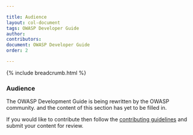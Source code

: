```yaml
---

title: Audience
layout: col-document
tags: OWASP Developer Guide
author:
contributors:
document: OWASP Developer Guide
order: 2

---
```


{% include breadcrumb.html %}
### Audience

The OWASP Development Guide is being rewritten by the OWASP community.
and the content of this section has yet to be filled in.

If you would like to contribute then follow the 
[contributing guidelines](https://github.com/OWASP/www-project-developer-guide/blob/main/CONTRIBUTING.md)
and submit your content for review.
